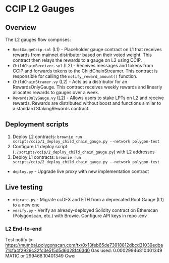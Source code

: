 # CCIP L2 Gauges

## Overview

The L2 gauges flow comprises:

- `RootGaugeCcip.sol` (L1) - Placeholder gauge contract on L1 that receives rewards from mainnet distributor based on their voted weight. This contract then relays the rewards to a gauge on L2 using CCIP.
- `ChildChainReceiver.sol` (L2) - Receives messages and tokens from CCIP and forwards tokens to the ChildChainStreamer. This contract is responsible for calling the `notify_reward_amount()` function.
- `ChildChainStramer.vy` (L2) - Acts as a distributor for an RewardsOnlyGauge. This contract receives weekly rewards and linearly allocates rewards to gauges over a week.
- `RewardsOnlyGauge.vy` (L2) - Allows users to stake LPTs on L2 and receive rewards. Rewards are distributed without boost and functions similar to a standard StakingRewards contract.

## Deployment scripts

1. Deploy L2 contracts: `brownie run scripts/ccip/1_deploy_child_chain_gauge.py --network polygon-test`
2. Configure L1 deploy script (`./scripts/ccip/2_deploy_child_chain_gauge.py`) with L2 addresses
3. Deploy L1 contracts: `brownie run scripts/ccip/2_deploy_child_chain_gauge.py --network polygon-test`

- `deploy.py` - Upgrade live proxy with new implementation contract

## Live testing

- `migrate.py` - Migrate ccDFX and ETH from a deprecated Root Gauge (L1) to a new one
- `verify.py` - Verify an already-deployed Solidity contract on Etherscan (Polygonscan, etc.) with Browie. Configure API keys in repo .env

### L2 End-to-end

<!-- To manually call the L2 stack end-to-end -->

Test notify tx: https://mumbai.polygonscan.com/tx/0x13feb65de73918812dbcd31039edba71cfa4f2929c32fc3e515d5d6d28f463d0
Gas used: 0.00029946810401349 MATIC or 299468.10401349 Gwei
